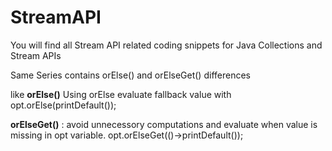 # StreamAPI
You will find all Stream API related coding snippets for Java Collections and Stream APIs

Same Series contains orElse() and orElseGet() differences

like
**orElse()**
Using orElse evaluate fallback value with
opt.orElse(printDefault());

**orElseGet()** : avoid unnecessory computations and evaluate when value is missing in opt variable.
opt.orElseGet(()->printDefault());

